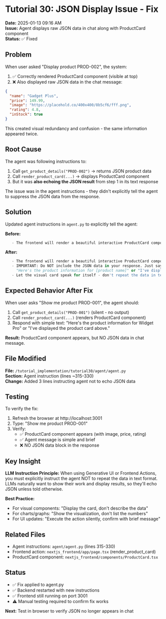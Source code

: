 # Tutorial 30: JSON Display Issue - Fix

**Date:** 2025-01-13 09:16 AM  
**Issue:** Agent displays raw JSON data in chat along with ProductCard component  
**Status:** ✅ Fixed

## Problem

When user asked "Display product PROD-002", the system:
1. ✅ Correctly rendered ProductCard component (visible at top)
2. ❌ Also displayed raw JSON data in the chat message:

```json
{
  "name": "Gadget Plus",
  "price": 149.99,
  "image": "https://placehold.co/400x400/8b5cf6/fff.png",
  "rating": 4.8,
  "inStock": true
}
```

This created visual redundancy and confusion - the same information appeared twice.

## Root Cause

The agent was following instructions to:
1. Call `get_product_details("PROD-002")` → returns JSON product data
2. Call `render_product_card(...)` → displays ProductCard component
3. But it was **also echoing the JSON result** from step 1 in its text response

The issue was in the agent instructions - they didn't explicitly tell the agent to suppress the JSON data from the response.

## Solution

Updated agent instructions in `agent.py` to explicitly tell the agent:

**Before:**
```python
   - The frontend will render a beautiful interactive ProductCard component
```

**After:**
```python
   - The frontend will render a beautiful interactive ProductCard component
   - IMPORTANT: Do NOT include the JSON data in your response. Just say something simple like:
     "Here's the product information for [product name]" or "I've displayed the product card above."
   - Let the visual card speak for itself - don't repeat the data in text format
```

## Expected Behavior After Fix

When user asks "Show me product PROD-001", the agent should:

1. Call `get_product_details("PROD-001")` (silent - no output)
2. Call `render_product_card(...)` (renders ProductCard component)
3. Respond with simple text: "Here's the product information for Widget Pro" or "I've displayed the product card above."

**Result:** ProductCard component appears, but NO JSON data in chat message.

## File Modified

**File:** `/tutorial_implementation/tutorial30/agent/agent.py`  
**Section:** Agent instruction (lines ~315-330)  
**Change:** Added 3 lines instructing agent not to echo JSON data

## Testing

To verify the fix:

1. Refresh the browser at http://localhost:3001
2. Type: "Show me product PROD-001"
3. Verify:
   - ✅ ProductCard component appears (with image, price, rating)
   - ✅ Agent message is simple and brief
   - ❌ NO JSON data block in the response

## Key Insight

**LLM Instruction Principle:** When using Generative UI or Frontend Actions, you must explicitly instruct the agent NOT to repeat the data in text format. LLMs naturally want to show their work and display results, so they'll echo JSON unless told otherwise.

**Best Practice:**
- For visual components: "Display the card, don't describe the data"
- For charts/graphs: "Show the visualization, don't list the numbers"
- For UI updates: "Execute the action silently, confirm with brief message"

## Related Files

- Agent instructions: `agent/agent.py` (lines 315-330)
- Frontend action: `nextjs_frontend/app/page.tsx` (render_product_card)
- ProductCard component: `nextjs_frontend/components/ProductCard.tsx`

## Status

- ✅ Fix applied to agent.py
- ✅ Backend restarted with new instructions
- ✅ Frontend still running on port 3001
- ⚠️ Manual testing required to confirm fix works

**Next:** Test in browser to verify JSON no longer appears in chat
